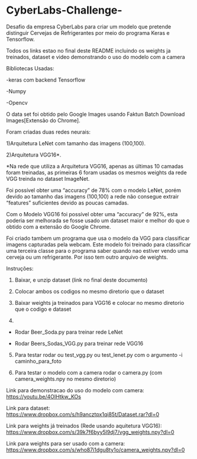 # CyberLabs-Challenge-
Desafio da empresa CyberLabs para criar um modelo que pretende distinguir Cervejas de Refrigerantes por meio do programa Keras e Tensorflow.

Todos os links estao no final deste README incluindo os weights ja treinados, dataset e video demonstrando o uso do modelo com a camera

Bibliotecas Usadas:

-keras com backend Tensorflow

-Numpy 

-Opencv

O data set foi obtido pelo Google Images usando Faktun Batch Download Images[Extensão do Chrome].

Foram criadas duas redes neurais:

 1)Arquitetura LeNet com tamanho das imagens (100,100).
 
 2)Arquitetura VGG16*.
 
 *Na rede que utiliza a Arquitetura VGG16, apenas as últimas 10 camadas foram treinadas, as primeiras 6 foram usadas os mesmos weights da rede VGG treinda no dataset ImageNet.

Foi possível obter uma “accuracy” de 78% com o modelo LeNet, porém devido ao tamanho das imagens (100,100) a rede não consegue extrair “features” suficientes devido as poucas camadas.

Com o Modelo VGG16 foi possível obter uma “accuracy” de 92%, esta poderia ser melhorada se fosse usado um dataset maior e melhor do que o obtido com a extensão do Google Chrome.

Foi criado tambem um programa que usa o modelo da VGG para classificar imagens capturadas pela webcam. Este modelo foi treinado para classificar uma terceira classe para o programa saber quando nao estiver vendo uma cerveja ou um refrigerante. Por isso tem outro arquivo de weights.

Instruções:

1) Baixar, e unzip dataset (link no final deste documento)

2) Colocar ambos os codigos no mesmo diretorio que o dataset

3) Baixar weights ja treinados para VGG16 e colocar no mesmo diretorio que o codigo e dataset

4) 

  - Rodar Beer_Soda.py para treinar rede LeNet

  - Rodar Beers_Sodas_VGG.py para treinar rede VGG16
  
  
5) Para testar rodar ou test_vgg.py ou test_lenet.py com o argumento -i caminho_para_foto

6) Para testar o modelo com a camera rodar o camera.py (com camera_weights.npy no mesmo diretorio)

Link para demonstracao do uso do modelo com camera: https://youtu.be/4OIHtkw_KOs

Link para dataset: https://www.dropbox.com/s/h9ancztpx1qi85t/Dataset.rar?dl=0

Link para weights já treinados (Rede usando aquitetura VGG16): https://www.dropbox.com/s/39k7f6byy5l9dj7/vgg_weights.npy?dl=0

Link para weights para ser usado com a camera: https://www.dropbox.com/s/who87i1dgu8ty1o/camera_weights.npy?dl=0


